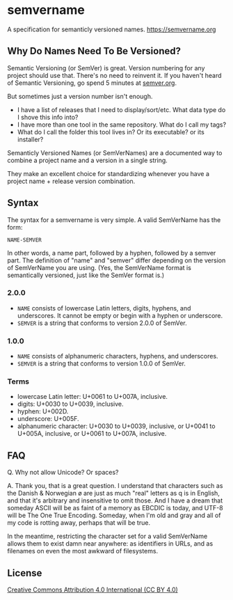 semvername
==========

A specification for semanticly versioned names. https://semvername.org

Why Do Names Need To Be Versioned?
----------------------------------

Semantic Versioning (or SemVer) is great. Version numbering for any project should use that. There's no need to reinvent it. If you haven't heard of Semantic Versioning, go spend 5 minutes at [semver.org](https://www.semver.org).

But sometimes just a version number isn't enough.

* I have a list of releases that I need to display/sort/etc. What data type do I shove this info into?
* I have more than one tool in the same repository. What do I call my tags?
* What do I call the folder this tool lives in? Or its executable? or its installer?

Semanticly Versioned Names (or SemVerNames) are a documented way to combine a project name and a version in a single string.

They make an excellent choice for standardizing whenever you have a project name + release version combination.

Syntax
------

The syntax for a semvername is very simple. A valid SemVerName has the form:

`NAME-SEMVER`

In other words, a name part, followed by a hyphen, followed by a semver part. The definition of "name" and "semver" differ depending on the version of SemVerName you are using. (Yes, the SemVerName format is semantically versioned, just like the SemVer format is.)

### 2.0.0

* `NAME` consists of lowercase Latin letters, digits, hyphens, and underscores. It cannot be empty or begin with a hyphen or underscore.
* `SEMVER` is a string that conforms to version 2.0.0 of SemVer.

### 1.0.0

* `NAME` consists of alphanumeric characters, hyphens, and underscores.
* `SEMVER` is a string that conforms to version 1.0.0 of SemVer.

### Terms

* lowercase Latin letter: U+0061 to U+007A, inclusive.
* digits: U+0030 to U+0039, inclusive.
* hyphen: U+002D.
* underscore: U+005F.
* alphanumeric character: U+0030 to U+0039, inclusive, or U+0041 to U+005A, inclusive, or U+0061 to U+007A, inclusive.

FAQ
---

Q. Why not allow Unicode? Or spaces?

A. Thank you, that is a great question. I understand that characters such as the Danish & Norwegian ø are just as much "real" letters as q is in English, and that it's arbitrary and insensitive to omit those. And I have a dream that someday ASCII will be as faint of a memory as EBCDIC is today, and UTF-8 will be The One True Encoding. Someday, when I'm old and gray and all of my code is rotting away, perhaps that will be true.

In the meantime, restricting the character set for a valid SemVerName allows them to exist damn near anywhere: as identifiers in URLs, and as filenames on even the most awkward of filesystems.

License
-------

[Creative Commons Attribution 4.0 International (CC BY 4.0)](https://creativecommons.org/licenses/by/4.0/)
